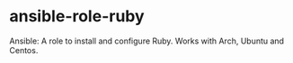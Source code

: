 # ansible-role-ruby
Ansible: A role to install and configure Ruby. Works with Arch, Ubuntu and Centos.
